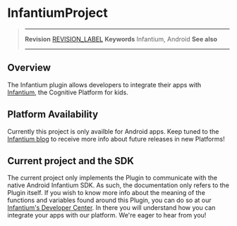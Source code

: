 # InfantiumProject

> --------------------- ------------------------------------------------------------------------------------------
> __Revision__          [REVISION_LABEL](REVISION_URL)
> __Keywords__          Infantium, Android
> __See also__          
> --------------------- ------------------------------------------------------------------------------------------

## Overview

The Infantium plugin allows developers to integrate their apps with [Infantium](http://www.infantium.com), the Cognitive Platform for kids.

## Platform Availability

Currently this project is only availble for Android apps. Keep tuned to the [Infantium blog](https://www.infantium.com/blog/) to receive more info about future releases in new Platforms!

## Current project and the SDK

The current project only implements the Plugin to communicate with the native Android Infantium SDK. As such, the documentation only refers to the Plugin itself. If you wish to know more info about the meaning of the functions and variables found around this Plugin, you can do so at our [Infantium's Developer Center](http://docs.infantium.com). In there you will understand how you can integrate your apps with our platform. We're eager to hear from you!
